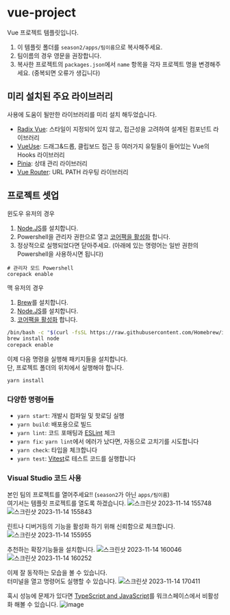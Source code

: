 # vue-project

Vue 프로젝트 템플릿입니다.
1. 이 템플릿 폴더를 `season2/apps/팀이름`으로 복사해주세요.
2. 팀이름의 경우 영문을 권장합니다.
3. 복사한 프로젝트의 `packages.json`에서 `name` 항목을 각자 프로젝트 명을 변경해주세요. (중복되면 오류가 생깁니다)

## 미리 설치된 주요 라이브러리

사용에 도움이 될만한 라이브러리를 미리 설치 해두었습니다.
- [Radix Vue](https://www.radix-vue.com/): 스타일이 지정되어 있지 않고, 접근성을 고려하여 설계된 컴포넌트 라이브러리
- [VueUse](https://vueuse.org/): 드래그&드롭, 클립보드 접근 등 여러가지 유틸들이 들어있는 Vue의 Hooks 라이브러리
- [Pinia](https://pinia.vuejs.org/): 상태 관리 라이브러리
- [Vue Router](https://v3.router.vuejs.org): URL PATH 라우팅 라이브러리

## 프로젝트 셋업

윈도우 유저의 경우
1. [Node.JS](https://nodejs.org/en/download)를 설치합니다.
2. Powershell을 관리자 권한으로 열고 [코어팩을 활성화](https://github.com/nodejs/corepack) 합니다.
3. 정상적으로 실행되었다면 닫아주세요. (아래에 있는 명령어는 일반 권한의 Powershell을 사용하시면 됩니다) 
```
# 관리자 모드 Powershell
corepack enable
```

맥 유저의 경우
1. [Brew](https://brew.sh/)를 설치합니다.
2. [Node.JS](https://formulae.brew.sh/formula/node)를 설치합니다.
3. [코어팩을 활성화](https://github.com/nodejs/corepack) 합니다.
```bash
/bin/bash -c "$(curl -fsSL https://raw.githubusercontent.com/Homebrew/install/HEAD/install.sh)"
brew install node
corepack enable
```

이제 다음 명령을 실행해 패키지들을 설치합니다.  
단, 프로젝트 폴더의 위치에서 실행해야 합니다.
```sh
yarn install
```

### 다양한 명령어들
- `yarn start`: 개발시 컴파일 및 핫로딩 실행
- `yarn build`: 배포용으로 빌드
- `yarn lint`: 코드 포매팅과 [ESLint](https://eslint.org/) 체크
- `yarn fix`: `yarn lint`에서 에러가 났다면, 자동으로 고치기를 시도합니다
- `yarn check`: 타입을 체크합니다
- `yarn test`: [Vitest](https://vitest.dev/)로 테스트 코드를 실행합니다

### Visual Studio 코드 사용
본인 팀의 프로젝트를 열어주세요!! (`season2`가 아닌 `apps/팀이름`)  
여기서는 템플릿 프로젝트를 열도록 하겠습니다.
![스크린샷 2023-11-14 155748](https://github.com/Mankik/season2/assets/25581533/3a349cda-37d5-473f-9b62-36c70e6f1aad)
![스크린샷 2023-11-14 155843](https://github.com/Mankik/season2/assets/25581533/1ab08305-8900-46fb-8400-c50097c47d42)

린트나 디버거등의 기능을 활성화 하기 위해 신뢰함으로 체크합니다.
![스크린샷 2023-11-14 155955](https://github.com/Mankik/season2/assets/25581533/78b951d5-b750-488f-8b29-ec0e35f39481)

추천하는 확장기능들을 설치합니다.
![스크린샷 2023-11-14 160046](https://github.com/Mankik/season2/assets/25581533/01342d7d-d8b1-4f46-91fe-6b62e1e06a44)
![스크린샷 2023-11-14 160252](https://github.com/Mankik/season2/assets/25581533/e16319e9-00f8-4654-8756-abf5732be01f)

이제 잘 동작하는 모습을 볼 수 있습니다.  
터미널을 열고 명령어도 실행할 수 있습니다.
![스크린샷 2023-11-14 170411](https://github.com/Mankik/season2/assets/25581533/65452c55-c07f-48a4-ae8c-d9d8dcc75e7b)

혹시 성능에 문제가 있다면 [TypeScript and JavaScript](https://github.com/vuejs/language-tools/discussions/471#discussioncomment-1361669)를 워크스페이스에서 비활성화 해볼 수 있습니다.
![image](https://github.com/Mankik/season2/assets/25581533/4cc862cc-d473-45bb-a5de-4aa1bdacdf7f)
